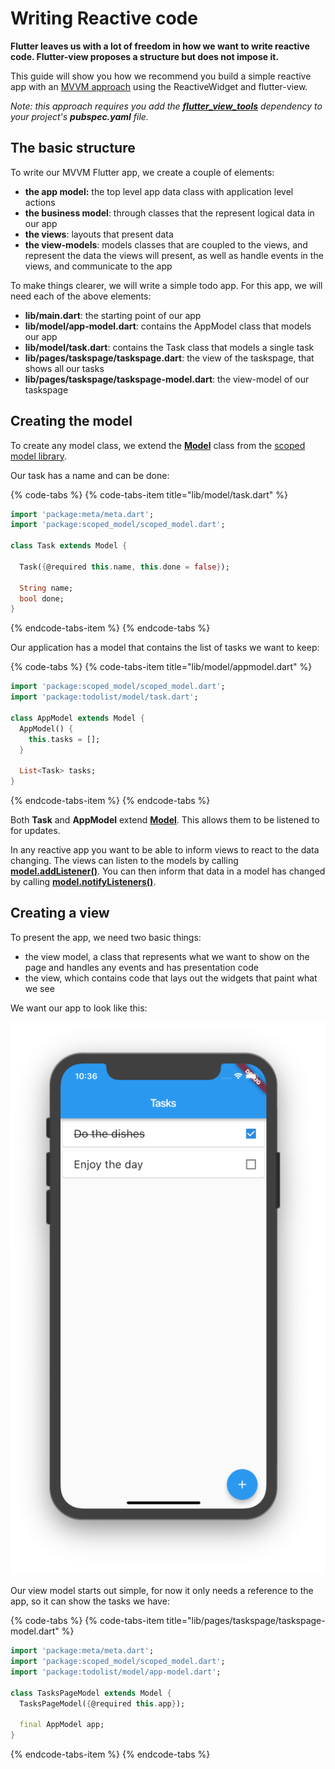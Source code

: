 # Writing Reactive code

**Flutter leaves us with a lot of freedom in how we want to write reactive code. Flutter-view proposes a structure but does not impose it.**

This guide will show you how we recommend you build a simple reactive app with an [MVVM approach](https://en.wikipedia.org/wiki/Model–view–viewmodel) using the ReactiveWidget and flutter-view.

_Note: this approach requires you add the_ [_**flutter\_view\_tools**_](https://pub.dartlang.org/packages/flutter_view_tools) _dependency to your project's **pubspec.yaml** file._

## The basic structure

To write our MVVM Flutter app, we create a couple of elements:

* **the app model:** the top level app data class with application level actions
* **the business model**: through classes that the represent logical data in our app
* **the views**: layouts that present data
* **the view-models**: models classes that are coupled to the views, and represent the data the views will present, as well as handle events in the views, and communicate to the app

To make things clearer, we will write a simple todo app. For this app, we will need each of the above elements:

* **lib/main.dart**: the starting point of our app
* **lib/model/app-model.dart**: contains the AppModel class that models our app
* **lib/model/task.dart**: contains the Task class that models a single task
* **lib/pages/taskspage/taskspage.dart**: the view of the taskspage, that shows all our tasks
* **lib/pages/taskspage/taskspage-model.dart**: the view-model of our taskspage

## Creating the model

To create any model class, we extend the [**Model**](https://pub.dartlang.org/documentation/scoped_model/latest/scoped_model/Model-class.html) class from the [scoped model library](https://pub.dartlang.org/packages/scoped_model).

Our task has a name and can be done:

{% code-tabs %}
{% code-tabs-item title="lib/model/task.dart" %}
```dart
import 'package:meta/meta.dart';
import 'package:scoped_model/scoped_model.dart';

class Task extends Model {

  Task({@required this.name, this.done = false});

  String name;
  bool done;
}
```
{% endcode-tabs-item %}
{% endcode-tabs %}

Our application has a model that contains the list of tasks we want to keep:

{% code-tabs %}
{% code-tabs-item title="lib/model/appmodel.dart" %}
```dart
import 'package:scoped_model/scoped_model.dart';
import 'package:todolist/model/task.dart';

class AppModel extends Model {
  AppModel() {
    this.tasks = [];
  }

  List<Task> tasks;
}
```
{% endcode-tabs-item %}
{% endcode-tabs %}

Both **Task** and **AppModel** extend [**Model**](https://pub.dartlang.org/documentation/scoped_model/latest/scoped_model/Model-class.html). This allows them to be listened to for updates. 

In any reactive app you want to be able to inform views to react to the data changing. The views can listen to the models by calling [**model.addListener\(\)**](https://pub.dartlang.org/documentation/scoped_model/latest/scoped_model/Model/addListener.html). You can then inform that data in a model has changed by calling [**model.notifyListeners\(\)**](https://pub.dartlang.org/documentation/scoped_model/latest/scoped_model/Model/notifyListeners.html).

## Creating a view

To present the app, we need two basic things:

* the view model, a class that represents what we want to show on the page and handles any events and has presentation code
* the view, which contains code that lays out the widgets that paint what we see

We want our app to look like this:

![](../.gitbook/assets/screen-shot-2018-12-15-at-10.36.22-pm.png)

Our view model starts out simple, for now it only needs a reference to the app, so it can show the tasks we have:

{% code-tabs %}
{% code-tabs-item title="lib/pages/taskspage/taskspage-model.dart" %}
```dart
import 'package:meta/meta.dart';
import 'package:scoped_model/scoped_model.dart';
import 'package:todolist/model/app-model.dart';

class TasksPageModel extends Model {
  TasksPageModel({@required this.app});

  final AppModel app;
}
```
{% endcode-tabs-item %}
{% endcode-tabs %}




